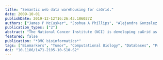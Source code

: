 ```yaml
---
title: "Semantic web data warehousing for caGrid."
date: 2009-10-01
publishDate: 2019-12-12T16:26:43.106027Z
authors: ["James P McCusker", "Joshua A Phillips", "Alejandra Gonzalez Beltran", "Anthony Finkelstein", "Michael Krauthammer"]
publication_types: ["2"]
abstract: "The National Cancer Institute (NCI) is developing caGrid as a means for sharing cancer-related data and services. As more data sets become available on caGrid, we need effective ways of accessing and integrating this information. Although the data models exposed on caGrid are semantically well annotated, it is currently up to the caGrid client to infer relationships between the different models and their classes. In this paper, we present a Semantic Web-based data warehouse (Corvus) for creating relationships among caGrid models. This is accomplished through the transformation of semantically-annotated caBIG Unified Modeling Language (UML) information models into Web Ontology Language (OWL) ontologies that preserve those semantics. We demonstrate the validity of the approach by Semantic Extraction, Transformation and Loading (SETL) of data from two caGrid data sources, caTissue and caArray, as well as alignment and query of those sources in Corvus. We argue that semantic integration is necessary for integration of data from distributed web services and that Corvus is a useful way of accomplishing this. Our approach is generalizable and of broad utility to researchers facing similar integration challenges."
featured: false
publication: "*BMC bioinformatics*"
tags: ["Biomarkers", "Tumor", "Computational Biology", "Databases", "Protein", "Humans", "Information Storage and Retrieval", "Internet", "Neoplasm Proteins", "Neoplasms", "Semantics", "User-Computer Interface", "chemistry", "metabolism", "methods"]
doi: "10.1186/1471-2105-10-S10-S2"
---
```


